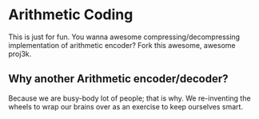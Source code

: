 Arithmetic Coding
=================

This is just for fun. You wanna awesome compressing/decompressing implementation of arithmetic encoder? Fork this awesome, awesome proj3k.

## Why another Arithmetic encoder/decoder?

Because we are busy-body lot of people; that is why. We re-inventing the wheels to wrap our brains over as an exercise to keep ourselves smart.


